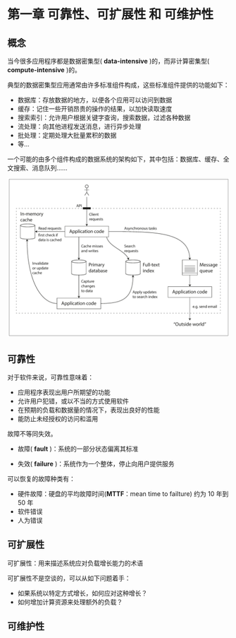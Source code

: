 # 第一章 可靠性、可扩展性 和 可维护性

## 概念

当今很多应用程序都是数据密集型( **data-intensive** )的，而非计算密集型( **compute-intensive** )的。

典型的数据密集型应用通常由许多标准组件构成，这些标准组件提供的功能如下：

- 数据库：存放数据的地方，以便各个应用可以访问到数据
- 缓存：记住一些开销昂贵的操作的结果，以加快读取速度
- 搜索索引：允许用户根据关键字查询，搜索数据，过滤各种数据
- 流处理：向其他进程发送消息，进行异步处理
- 批处理：定期处理大批量累积的数据
- 等...



一个可能的由多个组件构成的数据系统的架构如下，其中包括：数据库、缓存、全文搜索、消息队列......

![](img/fig1-1.png)



## 可靠性

对于软件来说，可靠性意味着：

- 应用程序表现出用户所期望的功能
- 允许用户犯错，或以不当的方式使用软件
- 在预期的负载和数据量的情况下，表现出良好的性能
- 能防止未经授权的访问和滥用



故障不等同失效。

- 故障( **fault** )：系统的一部分状态偏离其标准

- 失效( **failure** )：系统作为一个整体，停止向用户提供服务



可以恢复的故障种类有：

- 硬件故障：硬盘的平均故障时间(**MTTF**：mean time to failture) 约为 10 年到 50 年
- 软件错误
- 人为错误



## 可扩展性

可扩展性：用来描述系统应对负载增长能力的术语

可扩展性不是空谈的，可以从如下问题着手：

- 如果系统以特定方式增长，如何应对这种增长？
- 如何增加计算资源来处理额外的负载？



## 可维护性